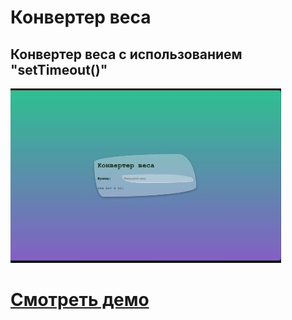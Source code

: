 # Конвертер веса

## Конвертер веса с использованием "setTimeout()"

![Website Pic](/readmeImg.jpg)

# [Смотреть демо](https://weight-converter-xi.vercel.app/)
